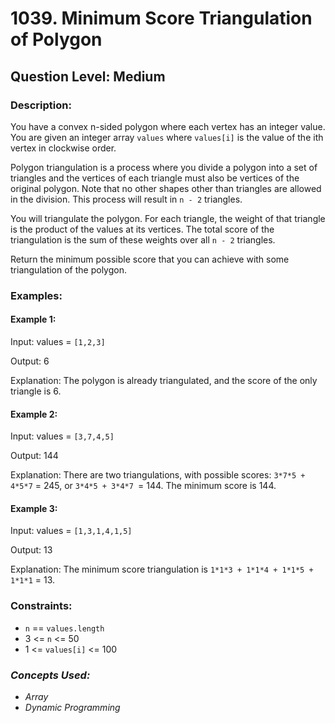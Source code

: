 # 1039. Minimum Score Triangulation of Polygon
## Question Level: Medium
### Description:
You have a convex n-sided polygon where each vertex has an integer value. You are given an integer array `values` where `values[i]` is the value of the ith vertex in clockwise order.

Polygon triangulation is a process where you divide a polygon into a set of triangles and the vertices of each triangle must also be vertices of the original polygon. Note that no other shapes other than triangles are allowed in the division. This process will result in `n - 2` triangles.

You will triangulate the polygon. For each triangle, the weight of that triangle is the product of the values at its vertices. The total score of the triangulation is the sum of these weights over all `n - 2` triangles.

Return the minimum possible score that you can achieve with some triangulation of the polygon.

### Examples:
#### Example 1:

Input: values = `[1,2,3]`

Output: 6

Explanation: The polygon is already triangulated, and the score of the only triangle is 6.

#### Example 2:

Input: values = `[3,7,4,5]`

Output: 144

Explanation: There are two triangulations, with possible scores: `3*7*5 + 4*5*7` = 245, or `3*4*5 + 3*4*7 `= 144.
The minimum score is 144.

#### Example 3:

Input: values = `[1,3,1,4,1,5]`

Output: 13

Explanation: The minimum score triangulation is `1*1*3 + 1*1*4 + 1*1*5 + 1*1*1` = 13.

### Constraints:

- `n` == `values.length`
- 3 <= `n` <= 50
- 1 <= `values[i]` <= 100

### <i>Concepts Used:
- Array
- Dynamic Programming</i>
